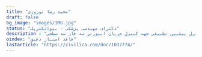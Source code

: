 ```yaml
---
title: "محمد رضا نوروزی"
draft: false
bg_image: "images/IMG.jpg"
status: "دکترای مهندسی پزشکی - بیوالکتریک"
description : "کنترل پیشبین تطبیقی جهت کنترل جریان اینورتر سه فاز سه سطحی"
oindex: "فاقد امتیاز دقیق"
lastarticle: "https://civilica.com/doc/1037774/"
---
```

